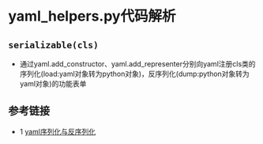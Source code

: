 # yaml_helpers.py代码解析

## `serializable(cls)`
* 通过yaml.add_constructor、yaml.add_representer分别向yaml注册cls类的序列化(load:yaml对象转为python对象)，反序列化(dump:python对象转为yaml对象)的功能表单



## 参考链接
* 1 [yaml序列化与反序列化](https://www.cnblogs.com/klb561/p/9326677.html)